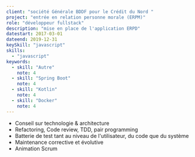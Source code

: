 ```yaml
---
client: "société Générale BDDF pour le Crédit du Nord "
project: "entrée en relation personne morale (ERPM)"
role: "développeur fullstack"
description: "mise en place de l'application ERPD"
datestart: 2017-03-01
dateend: 2019-12-31
keySkill: "javascript"
skills:
  - "javascript"
keywords:
  - skill: "Autre"
    note: 4
  - skill: "Spring Boot"
    note: 4
  - skill: "Kotlin"
    note: 4
  - skill: "Docker"
    note: 4
---
```


- Conseil sur technologie & architecture
- Refactoring, Code review, TDD, pair programming
- Batterie de test tant au niveau de l'utilisateur, du code que du système
- Maintenance corrective et évolutive
- Animation Scrum
